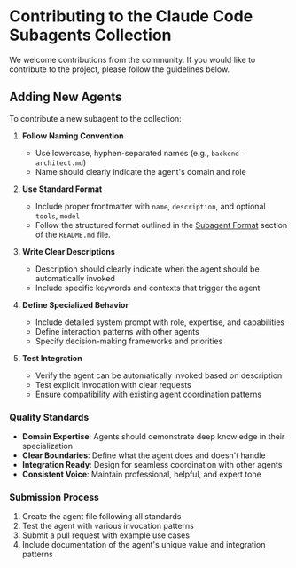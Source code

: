 # Contributing to the Claude Code Subagents Collection

We welcome contributions from the community. If you would like to contribute to the project, please follow the guidelines below.

## Adding New Agents

To contribute a new subagent to the collection:

1.  **Follow Naming Convention**
    *   Use lowercase, hyphen-separated names (e.g., `backend-architect.md`)
    *   Name should clearly indicate the agent's domain and role

2.  **Use Standard Format**
    *   Include proper frontmatter with `name`, `description`, and optional `tools`, `model`
    *   Follow the structured format outlined in the [Subagent Format](README.md#-subagent-format) section of the `README.md` file.

3.  **Write Clear Descriptions**
    *   Description should clearly indicate when the agent should be automatically invoked
    *   Include specific keywords and contexts that trigger the agent

4.  **Define Specialized Behavior**
    *   Include detailed system prompt with role, expertise, and capabilities
    *   Define interaction patterns with other agents
    *   Specify decision-making frameworks and priorities

5.  **Test Integration**
    *   Verify the agent can be automatically invoked based on description
    *   Test explicit invocation with clear requests
    *   Ensure compatibility with existing agent coordination patterns

### Quality Standards

*   **Domain Expertise**: Agents should demonstrate deep knowledge in their specialization
*   **Clear Boundaries**: Define what the agent does and doesn't handle
*   **Integration Ready**: Design for seamless coordination with other agents
*   **Consistent Voice**: Maintain professional, helpful, and expert tone

### Submission Process

1.  Create the agent file following all standards
2.  Test the agent with various invocation patterns
3.  Submit a pull request with example use cases
4.  Include documentation of the agent's unique value and integration patterns

